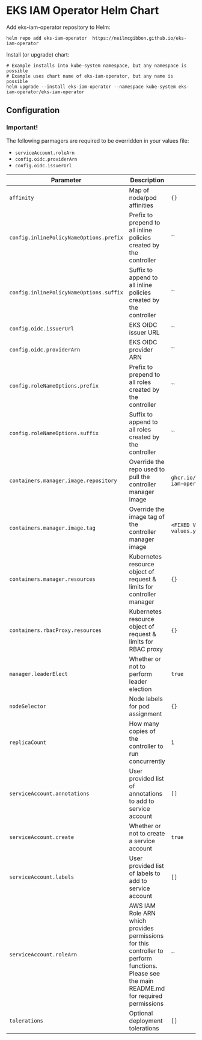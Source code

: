 # EKS IAM Operator Helm Chart

Add eks-iam-operator repository to Helm:

```
helm repo add eks-iam-operator  https://neilmcgibbon.github.io/eks-iam-operator
```

Install (or upgrade) chart:

```
# Example installs into kube-system namespace, but any namespace is possible
# Example uses chart name of eks-iam-operator, but any name is possible
helm upgrade --install eks-iam-operator --namespace kube-system eks-iam-operator/eks-iam-operator
```


## Configuration

### Important! 

The following parmagers are required to be overridden in your values file:
 - `serviceAccount.roleArn`
 - `config.oidc.providerArn`
 - `config.oidc.issuerUrl`


| Parameter | Description | Default |
|-|-|-|
| `affinity` | Map of node/pod affinities	 | `{}` | 
| `config.inlinePolicyNameOptions.prefix` | Prefix to prepend to all inline policies created by the controller | `` | 
| `config.inlinePolicyNameOptions.suffix` | Suffix to append to all inline policies created by the controller | `` | 
| `config.oidc.issuerUrl` | EKS OIDC issuer URL | `` | 
| `config.oidc.providerArn` | EKS OIDC provider ARN | `` | 
| `config.roleNameOptions.prefix` | Prefix to prepend to all roles created by the controller | `` | 
| `config.roleNameOptions.suffix` | Suffix to append to all roles created by the controller | `` | 
| `containers.manager.image.repository` | Override the repo used to pull the controller manager image | `ghcr.io/neilmcgibbon/eks-iam-operator` | 
| `containers.manager.image.tag` | Override the image tag of the controller manager image | `<FIXED VERSION>, see values.yaml` | 
| `containers.manager.resources` | Kubernetes resource object of request & limits for controller manager | `{}` |
| `containers.rbacProxy.resources` | Kubernetes resource object of request & limits for RBAC proxy | `{}` |
| `manager.leaderElect` | Whether or not to perform leader election | `true` | 
| `nodeSelector` | Node labels for pod assignment	 | `{}` | 
| `replicaCount` | How many copies of the controller to run concurrently | `1` | 
| `serviceAccount.annotations` | User provided list of annotations to add to service account | `[]` | 
| `serviceAccount.create` | Whether or not to create a service account | `true` | 
| `serviceAccount.labels` | User provided list of labels to add to service account | `[]` |
| `serviceAccount.roleArn` | AWS IAM Role ARN which provides permissions for this controller to perform functions. Please see the main README.md for required permissions | `` | 
| `tolerations` | Optional deployment tolerations	 | `[]` | 
